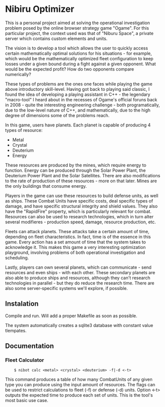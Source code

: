 # Nibiru Optimizer

This is a personal project aimed at solving the operational investigation problem posed by the online browser strategy game "Ogame". For this particular project, the context used was that of "Niburu Space", a private server which contains custom elements and units.

The vision is to develop a tool which allows the user to quickly access certain mathematically optimal solutions for his situations - for example, which would be the mathematically optimized fleet configuration to keep losses under a given bound during a fight against a given opponent. What would be the expected profit? How do two opponents compare numerically? 

These types of problems are the ones one faces while playing the game above introductory skill-level. Having got back to playing said classic, I found the idea  of developing a playing assistant in C++ - the legendary "macro-tool" I heard about in the recesses of Ogame's official foruns back in 2008 - quite the interesting engineering challenge - both programatically, due to the low-level nature of C++, and mathematically, due to the high degree of dimensions some of the problems reach.


In this game, users have planets. Each planet is capable of producing 4 types of resource:
* Metal
* Crystal
* Deuterium
* Energy

These resources are produced by the mines, which require energy to function. Energy can be produced through the Solar Power Plant, the Deuterium Power Plant and the Solar Satellites. There are also modifications to the rate of production of these resources - more on that later. Mines are the only buildings that consume energy.

Players in the game can use these resources to build defense units, as well as ships. These Combat Units have specific costs, deal specific types of damage, and have specific structural integrity and shield values. They also have the "RapidFire" property, which is particularly relevant for combat. Resources can also be used to research technologies, which in turn alter several modifieres - production speed, damage, resource production, etc.

Fleets can attack planets. These attacks take a certain amount of time, depending on fleet characteristics. In fact, time is of the essence in this game. Every action has a set amount of time that the system takes to acknowledge it. This makes this game a very interesting optimization playground, involving problems of both operational investigation and scheduling.

Lastly, players can own several planets, which can communicate - send resources and even ships - with each other. These secondary planets are also able to produce ships and resources, although they can't research technologies in parallel - but they do reduce the research time. There are also some server-specific systems we'll explore, if possible.

## Instalation
Compile and run. Will add a proper Makefile as soon as possible.

The system automatically creates a sqlite3 database with constant value tlempates.

## Documentation

### Fleet Calculator

```
    $ nibot calc <metal> <crystal> <deuterium> -f|-d <-t>
```
This command produces a table of how many CombatUnits of any given type you can produce using the input amount of resources. The flags can be used to restrict calculations to fleet (-f) or defense (-d) units. Option <-t> outputs the expected time to produce each set of units. This is the tool's most basic use case.